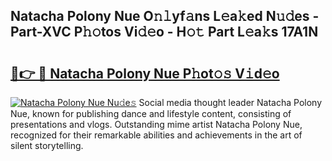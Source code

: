 ## Natacha Polony Nue O𝚗𝚕yf𝚊ns L𝚎a𝚔ed N𝚞𝚍es - Part-XVC P𝚑𝚘tos Vi𝚍𝚎o - H𝚘𝚝 Part L𝚎a𝚔s 17A1N

# <h2><a href="http://kf8mvz.oniu.top/?m=Natacha+Polony+Nue">🔗👉 🔴 Natacha Polony Nue P𝚑ot𝚘𝚜 V𝚒d𝚎o</a></h2>

[![Natacha Polony Nue Nu𝚍e𝚜](https://i.imgur.com/0qMVB7G.gif)](http://kf8mvz.oniu.top/?m=Natacha+Polony+Nue)
Social media thought leader Natacha Polony Nue, known for publishing dance and lifestyle content, consisting of presentations and vlogs. Outstanding mime artist Natacha Polony Nue, recognized for their remarkable abilities and achievements in the art of silent storytelling.  
